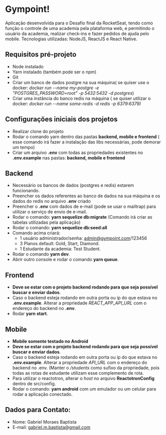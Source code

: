 # Gympoint!
Aplicação desenvolvida para o Desafio final da RocketSeat, tendo como função o controle de uma academia pela plataforma web, e permitindo o usuário da academia, realizar check-ins e fazer pedidos de ajuda pelo mobile.
Tecnologias utilizadas: NodeJS, ReactJS e React Native.

## Requisitos pré-projeto

 - Node instalado
 - Yarn instalado (também pode ser o npm)
 - Git 
 - Criar um banco de dados postgre na sua máquina( se quiser use o docker: *docker run --name my-postgre -e "POSTGRES_PASSWORD=root"  -p 5432:5432 -d postgres*)
- Criar uma instância do banco redis na máquina ( se quiser utilizar o docker: *docker run --name some-redis -d redis -p 6379:6379)*


## Configurações iniciais dos projetos

 - Realizar clone do projeto
 - Rodar o comando yarn dentro das pastas **backend, mobile e frontend** ( esse comando irá fazer a instalação das libs necessárias, pode demorar um  tempo)
 - Criar um arquivo  **.env** com todas as propriedades existentes no **.env.example** nas pastas: **backend, mobile e frontend**

## Backend
 - Necessário os bancos de dados (postgres e redis) estarem funcionando.
 - Preencher os dados referentes ao banco de dados na sua máquina e os dados do redis no arquivo **.env** criado
 - Preencher o **.env** com dados de e-mail (pode se usar o mailtrap) para utilizar o serviço de envio de e-mail.
 - Rodar o comando: **yarn sequelize db:migrate** (Comando irá criar as tabelas utilizadas pela aplicação)
 - Rodar o comando: **yarn sequelize db:seed:all** 
 - Comando acima criará: 
	 -  1 usuário administrador/senha: admin@gympoint.com/123456
	 -  3 Planos default: Gold, Start, Diamond.
	 -  1 Estudante da academia: Test Student.
 - Rodar o comando **yarn dev**.
 - Abrir outro console e rodar o  comando **yarn queue**.

## Frontend

 -  **Deve se estar com o projeto backend rodando para que seja possível buscar e enviar dados**.
 - Caso o backend esteja rodando em outra porta ou ip do que estava no **.env.example**. Alterar a propriedade *REACT_APP_API_URL* com o endereço do backend no **.env**.
 - Rodar **yarn start**.

## Mobile

 - **Mobile somente testado no Android**
 - **Deve se estar com o projeto backend rodando para que seja possível buscar e enviar dados**.
 - Caso o backend esteja rodando em outra porta ou ip do que estava no **.env.example**. Alterar a propriedade *API_URL* com o endereço do backend no .env. (Manter o */students* como sufixo da propriedade, pois todas as rotas de estudante utilizam esse complemento de rota.
 - Para utilizar o reactotron, alterar o *host* no arquivo **ReactotronConfig** dentro de src/config.
 - Rodar o comando: **yarn android** com um emulador ou um celular para rodar a aplicação conectado.



## Dados para Contato:

 - Nome: Gabriel Moraes Baptista
 - E-mail: gabriel.m.baptista@gmail.com


